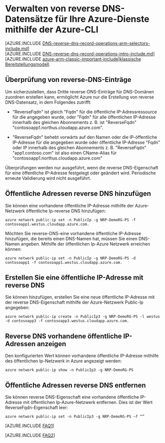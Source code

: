 <properties
   pageTitle="Reverse DNS-Datensätze für Ihre Azure-Dienste Azure CLI verwalten | Microsoft Azure"
   description="Verwalten von reverse-DNS-Einträge und PTR-Einträge für Azure Services mithilfe der Azure-CLI in Ressourcen-Manager"
   services="DNS"
   documentationCenter="na"
   authors="s-malone"
   manager="carmonm"
   editor=""
   tags="azure-resource-manager"
/>
<tags
   ms.service="DNS"
   ms.devlang="na"
   ms.topic="article"
   ms.tgt_pltfrm="na"
   ms.workload="infrastructure-services"
   ms.date="10/28/2016"
   ms.author="smalone" />

# <a name="how-to-manage-reverse-dns-records-for-your-azure-services-using-the-azure-cli"></a>Verwalten von reverse DNS-Datensätze für Ihre Azure-Dienste mithilfe der Azure-CLI

[AZURE.INCLUDE [DNS-reverse-dns-record-operations-arm-selectors-include.md](../../includes/dns-reverse-dns-record-operations-arm-selectors-include.md)]
<BR>
[AZURE.INCLUDE [DNS-reverse-dns-record-operations-intro-include.md](../../includes/dns-reverse-dns-record-operations-intro-include.md)]
<BR>
[AZURE.INCLUDE [azure-arm-classic-important-include](../../includes/learn-about-deployment-models-rm-include.md)][klassische Bereitstellungsmodell](dns-reverse-dns-record-operations-classic-ps.md).

## <a name="validation-of-reverse-dns-records"></a>Überprüfung von reverse-DNS-Einträge
Um sicherzustellen, dass Dritte reverse-DNS-Einträge für DNS-Domänen zuordnen erstellen kann, ermöglicht Azure nur die Erstellung von reverse DNS-Datensatz, in dem Folgendes zutrifft:

- "ReverseFqdn" ist gleich "Fqdn" für die öffentliche IP-Adressressource für die angegeben wurde, oder "Fqdn" für alle öffentlichen IP-Adresse innerhalb des gleichen Abonnements z. B. ist "ReverseFqdn" "contosoapp1.northus.cloudapp.azure.com".

- "ReverseFqdn" behebt vorwärts auf den Namen oder die IP-öffentliche IP-Adresse für die angegeben wurde oder öffentliche IP-Adresse "Fqdn" oder IP innerhalb des gleichen Abonnements z. B. "ReverseFqdn" "app1.contoso.com" ist also einen CName-Alias für "contosoapp1.northus.cloudapp.azure.com"

Überprüfungen werden nur ausgeführt, wenn die reverse DNS-Eigenschaft für eine öffentliche IP-Adresse festgelegt oder geändert wird. Periodische erneute Validierung wird nicht ausgeführt.

## <a name="add-reverse-dns-to-existing-public-ip-addresses"></a>Öffentliche Adressen reverse DNS hinzufügen
Sie können eine vorhandene öffentliche IP-Adresse mithilfe der Azure-Netzwerk öffentliche Ip-reverse DNS hinzufügen:

    azure network public-ip set -n PublicIp -g NRP-DemoRG-PS -f contosoapp1.westus.cloudapp.azure.com.

Möchten Sie reverse-DNS-eine vorhandene öffentliche IP-Adresse hinzufügen, die bereits einen DNS-Namen hat, müssen Sie einen DNS-Namen angeben. Mithilfe der öffentlichen Ip-Azure Netzwerk erreichen können:

    azure network public-ip set -n PublicIp -g NRP-DemoRG-PS -d contosoapp1 -f contosoapp1.westus.cloudapp.azure.com.

## <a name="create-a-public-ip-address-with-reverse-dns"></a>Erstellen Sie eine öffentliche IP-Adresse mit reverse DNS
Sie können hinzufügen, erstellen Sie eine neue öffentliche IP-Adresse mit der reverse DNS-Eigenschaft mithilfe der Azure-Netzwerk Public-Ip angegeben:

    azure network public-ip create -n PublicIp3 -g NRP-DemoRG-PS -l westus -d contosoapp3 -f contosoapp3.westus.cloudapp.azure.com.

## <a name="view-reverse-dns-for-existing-public-ip-addresses"></a>Reverse DNS vorhandene öffentliche IP-Adressen anzeigen
Den konfigurierten Wert können vorhandene öffentliche IP-Adresse mithilfe des öffentlichen Ip-Netzwerk in Azure angezeigt werden:

    azure network public-ip show -n PublicIp3 -g NRP-DemoRG-PS

## <a name="remove-reverse-dns-from-existing-public-ip-addresses"></a>Öffentliche Adressen reverse DNS entfernen
Sie können reverse DNS-Eigenschaft eine vorhandene öffentliche IP-Adresse mit öffentlichen Ip-Azure-Netzwerk entfernen. Dies ist der Wert ReverseFqdn-Eigenschaft leer:

    azure network public-ip set -n PublicIp3 -g NRP-DemoRG-PS –f “”

[AZURE.INCLUDE [FAQ1](../../includes/dns-reverse-dns-record-operations-faq-host-own-arpa-zone-include.md)]

[AZURE.INCLUDE [FAQ2](../../includes/dns-reverse-dns-record-operations-faq-arm-include.md)]
